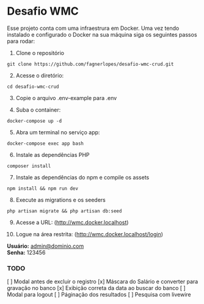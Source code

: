 # Desafio WMC

Esse projeto conta com uma infraestrura em Docker. Uma vez tendo instalado e configurado o Docker na sua máquina siga os seguintes passos para rodar:

1) Clone o repositório
```
git clone https://github.com/fagnerlopes/desafio-wmc-crud.git
```

2) Acesse o diretório:
```
cd desafio-wmc-crud
```

3) Copie o arquivo .env-example para .env

4) Suba o container:
```
docker-compose up -d
```

5) Abra um terminal no serviço app:
```
docker-compose exec app bash
```

6) Instale as dependências PHP
```
composer install
```

7) Instale as dependências do npm e compile os assets
```
npm install && npm run dev
```

8) Execute as migrations e os seeders
```
php artisan migrate && php artisan db:seed
```


9) Acesse a URL:
(http://wmc.docker.localhost)

10) Logue na área restrita:
(http://wmc.docker.localhost/login)

**Usuário:** admin@dominio.com<br>
**Senha:** 123456

### TODO
[ ] Modal antes de excluir o registro
[x] Máscara do Salário e converter para gravação no banco
[x] Exibição correta da data ao buscar do banco
[ ] Modal para logout
[ ] Páginação dos resultados
[ ] Pesquisa com livewire

